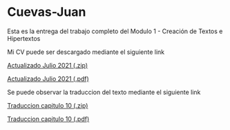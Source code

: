 # Cuevas-Juan

Esta es la entrega del trabajo completo del Modulo 1 - Creación de Textos e Hipertextos 

<p>

Mi CV puede ser descargado mediante el siguiente link 

<p>

  <a href="https://juancue.github.io/CV-TyHM-1-2021/CV.zip">Actualizado Julio 2021 (.zip)</a>
  <p>
  <a href="https://juancue.github.io/CV-TyHM-1-2021/CV-ACTUALIZADO.pdf">Actualizado Julio 2021 (.pdf)</a>
<p>
  
Se puede observar la traduccion del texto mediante el siguiente link
  
<p>
  
  <a href="https://juancue.github.io/CV-TyHM-1-2021/Traducción texto sobre energías renovables.zip">Traduccion capitulo 10 (.zip)</a>
  <p>
  <a href="https://juancue.github.io/CV-TyHM-1-2021/Traduccion_capitulo_10_CUEVAS_pdf">Traduccion capitulo 10 (.pdf)</a>
